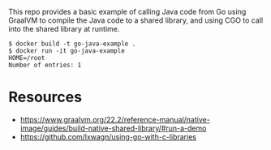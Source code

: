 This repo provides a basic example of calling Java code from Go using GraalVM to compile
the Java code to a shared library, and using CGO to call into the shared library at runtime.

```
$ docker build -t go-java-example . 
$ docker run -it go-java-example
HOME=/root
Number of entries: 1
```

# Resources

- https://www.graalvm.org/22.2/reference-manual/native-image/guides/build-native-shared-library/#run-a-demo
- https://github.com/lxwagn/using-go-with-c-libraries

